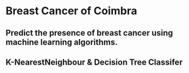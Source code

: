 # Breast Cancer of Coimbra
## Predict the presence of breast cancer using machine learning algorithms.
## K-NearestNeighbour & Decision Tree Classifer

